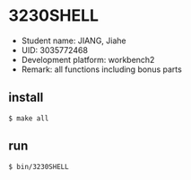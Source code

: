 # 3230SHELL

- Student name: JIANG, Jiahe
- UID: 3035772468
- Development platform: workbench2
- Remark: all functions including bonus parts

## install
`$ make all`

## run
`$ bin/3230SHELL`